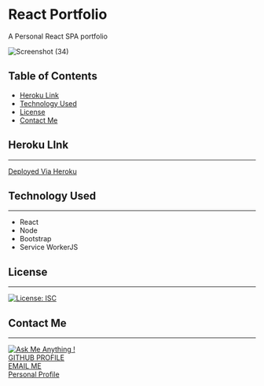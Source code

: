 # React Portfolio

A Personal React SPA portfolio

![Screenshot (34)](https://user-images.githubusercontent.com/72768374/120941977-5de78400-c6eb-11eb-8f1e-7d3d5253359e.png)

## Table of Contents
  * [Heroku Link](#heroku-link)
  * [Technology Used](#technology-used)
  * [License](#license)
  * [Contact Me](#contact-me)

## Heroku LInk
***
[Deployed Via Heroku]()

## Technology Used
***
- React
- Node
- Bootstrap
- Service WorkerJS

## License
***
[![License: ISC](https://img.shields.io/badge/License-ISC-blue.svg)](https://opensource.org/licenses/ISC)

## Contact Me
***
[![Ask Me Anything !](https://img.shields.io/badge/Ask%20me-anything-1abc9c.svg)](https://GitHub.com/Naereen/ama)   
[GITHUB PROFILE](https://github.com/cocobeware83)  
[EMAIL ME](mailto:corycneel@gmail.com)  
[Personal Profile](https://cocobeware83.github.io/coryneel/)
